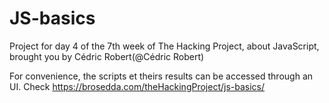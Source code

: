 # JS-basics
Project for day 4 of the 7th week of The Hacking Project, about JavaScript, brought you by Cédric Robert(@Cédric Robert)

For convenience, the scripts et theirs results can be accessed through an UI.
Check https://brosedda.com/theHackingProject/js-basics/

